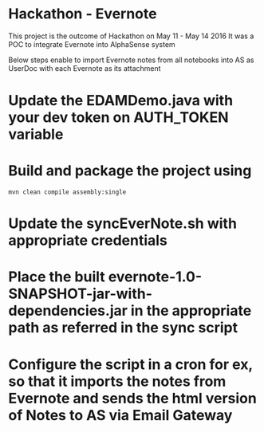 # Hackathon - Evernote
This project is the outcome of Hackathon on May 11 - May 14 2016
It was a POC to integrate Evernote into AlphaSense system

Below steps enable to import Evernote notes from all notebooks into AS as UserDoc with each Evernote as its attachment

# Update the EDAMDemo.java with your dev token on AUTH_TOKEN variable
# Build and package the project using 
    mvn clean compile assembly:single
# Update the syncEverNote.sh with appropriate credentials
# Place the built evernote-1.0-SNAPSHOT-jar-with-dependencies.jar in the appropriate path as referred in the sync script
# Configure the script in a cron for ex, so that it imports the notes from Evernote and sends the html version of Notes to AS via Email Gateway

